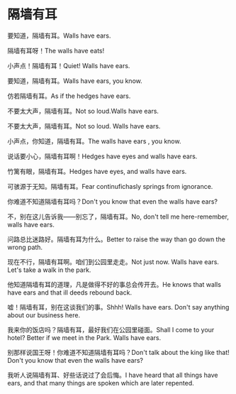 # 隔墙有耳

<p><span class="chinese">要知道，隔墙有耳。</span><span class="english">Walls have ears.</span></p>

<p><span class="chinese">隔墙有耳呀！</span><span class="english">The walls have eats!</span></p>

<p><span class="chinese">小声点！隔墙有耳！</span><span class="english">Quiet! Walls have ears.</span></p>

<p><span class="chinese">要知道，隔墙有耳。</span><span class="english">Walls have ears, you know.</span></p>

<p><span class="chinese">仿若隔墙有耳。</span><span class="english">As if the hedges have ears.</span></p>

<p><span class="chinese">不要太大声，隔墙有耳。</span><span class="english">Not so loud.Walls have ears.</span></p>

<p><span class="chinese">不要太大声，隔墙有耳。</span><span class="english">Not so loud. Walls have ears.</span></p>

<p><span class="chinese">小声点，你知道，隔墙有耳。</span><span class="english">The walls have ears , you know.</span></p>

<p><span class="chinese">说话要小心，隔墙有耳啊！</span><span class="english">Hedges have eyes and walls have ears.</span></p>

<p><span class="chinese">竹篱有眼，隔墙有耳。</span><span class="english">Hedges have eyes, and walls have ears.</span></p>

<p><span class="chinese">可骇源于无知。隔墙有耳。</span><span class="english">Fear continufichasly springs from ignorance.</span></p>

<p><span class="chinese">你难道不知道隔墙有耳吗？</span><span class="english">Don't you know that even the walls have ears?</span></p>

<p><span class="chinese">不，别在这儿告诉我——别忘了，隔墙有耳。</span><span class="english">No, don't tell me here-remember, walls have ears.</span></p>

<p><span class="chinese">问路总比迷路好。隔墙有耳为什么。</span><span class="english">Better to raise the way than go down the wrong path.</span></p>

<p><span class="chinese">现在不行，隔墙有耳啊。咱们到公园里走走。</span><span class="english">Not just now. Walls have ears. Let's take a walk in the park.</span></p>

<p><span class="chinese">他知道隔墙有耳的道理，凡是做得不好的事总会传开去。</span><span class="english">He knows that walls have ears and that ill deeds rebound back.</span></p>

<p><span class="chinese">嘘！隔墙有耳，别在这谈我们的事。</span><span class="english">Shhh! Walls have ears. Don't say anything about our business here.</span></p>

<p><span class="chinese">我来你的饭店吗？隔墙有耳，最好我们在公园里碰面。</span><span class="english">Shall I come to your hotel? Better if we meet in the Park. Walls have ears.</span></p>

<p><span class="chinese">别那样说国王呀！你难道不知道隔墙有耳吗？</span><span class="english">Don't talk about the king like that! Don't you know that even the walls have ears?</span></p>

<p><span class="chinese">我听人说隔墙有耳、好些话说过了会后悔。</span><span class="english">I have heard that all things have ears, and that many things are spoken which are later repented.</span></p>

